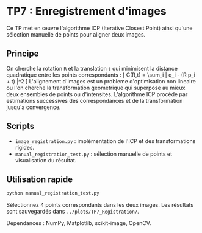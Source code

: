 # TP7 : Enregistrement d'images

Ce TP met en œuvre l'algorithme ICP (Iterative Closest Point) ainsi qu'une sélection manuelle de points pour aligner deux images.

## Principe

On cherche la rotation `R` et la translation `t` qui minimisent la distance quadratique entre les points correspondants :
\[ C(R,t) = \sum_i \| q_i - (R p_i + t) \|^2 \]
L'alignement d'images est un probleme d'optimisation non lineaire ou l'on cherche la transformation geometrique qui superpose au mieux deux ensembles de points ou d'intensites. L'algorithme ICP procède par estimations successives des correspondances et de la transformation jusqu'a convergence.


## Scripts

- `image_registration.py` : implémentation de l'ICP et des transformations rigides.
- `manual_registration_test.py` : sélection manuelle de points et visualisation du résultat.

## Utilisation rapide

```bash
python manual_registration_test.py
```
Sélectionnez 4 points correspondants dans les deux images. Les résultats sont sauvegardés dans `../plots/TP7_Registration/`.

Dépendances : NumPy, Matplotlib, scikit-image, OpenCV.

